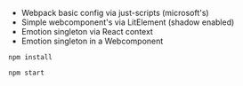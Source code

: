 - Webpack basic config via just-scripts (microsoft's)
- Simple webcomponent's via LitElement (shadow enabled)
- Emotion singleton via React context
- Emotion singleton in a Webcomponent

`npm install`

`npm start`
